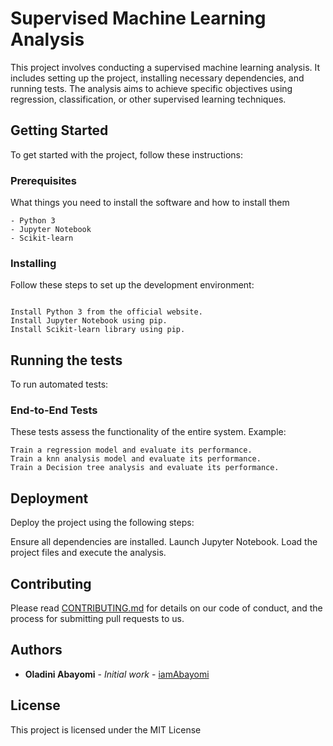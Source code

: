 # Supervised Machine Learning Analysis
This project involves conducting a supervised machine learning analysis. It includes setting up the project, installing necessary dependencies, and running tests. The analysis aims to achieve specific objectives using regression, classification, or other supervised learning techniques.

## Getting Started

To get started with the project, follow these instructions:

### Prerequisites

What things you need to install the software and how to install them

```
- Python 3
- Jupyter Notebook
- Scikit-learn

```

### Installing


Follow these steps to set up the development environment:

```

Install Python 3 from the official website.
Install Jupyter Notebook using pip.
Install Scikit-learn library using pip.
```


## Running the tests

To run automated tests:

### End-to-End Tests

These tests assess the functionality of the entire system. Example:

```
Train a regression model and evaluate its performance.
Train a knn analysis model and evaluate its performance.
Train a Decision tree analysis and evaluate its performance.
```


## Deployment

Deploy the project using the following steps:

Ensure all dependencies are installed.
Launch Jupyter Notebook.
Load the project files and execute the analysis.


## Contributing

Please read [CONTRIBUTING.md](https://gist.github.com/PurpleBooth/b24679402957c63ec426) for details on our code of conduct, and the process for submitting pull requests to us.


## Authors

* **Oladini Abayomi** - *Initial work* - [iamAbayomi](https://github.com/iamAbayomi)


## License

This project is licensed under the MIT License 



